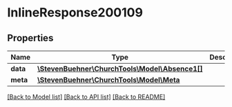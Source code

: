 # InlineResponse200109

## Properties
Name | Type | Description | Notes
------------ | ------------- | ------------- | -------------
**data** | [**\StevenBuehner\ChurchTools\Model\Absence1[]**](Absence1.md) |  | [optional] 
**meta** | [**\StevenBuehner\ChurchTools\Model\Meta**](Meta.md) |  | [optional] 

[[Back to Model list]](../../README.md#documentation-for-models) [[Back to API list]](../../README.md#documentation-for-api-endpoints) [[Back to README]](../../README.md)

